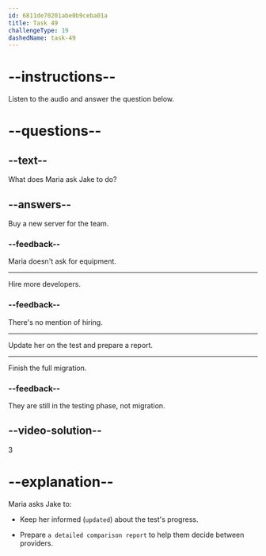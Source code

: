 ```yaml
---
id: 6811de70201abe0b9ceba01a
title: Task 49
challengeType: 19
dashedName: task-49
---
```


<!-- (Audio) Maria: Thanks, Jake. Keep me updated on the test's progress and prepare a detailed comparison report. -->

# --instructions--

Listen to the audio and answer the question below.

# --questions--

## --text--

What does Maria ask Jake to do?

## --answers--

Buy a new server for the team.

### --feedback--

Maria doesn't ask for equipment.

---

Hire more developers.

### --feedback--

There's no mention of hiring.

---

Update her on the test and prepare a report.

---

Finish the full migration.

### --feedback--

They are still in the testing phase, not migration.

## --video-solution--

3

# --explanation--

Maria asks Jake to:

- Keep her informed (`updated`) about the test's progress.

- Prepare `a detailed comparison report` to help them decide between providers.
